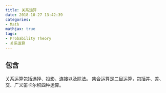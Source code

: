 ```yaml
---
title: 关系运算
date: 2018-10-27 13:42:39
categories:
- Math
mathjax: true
tags:
- Probability Theory
- 关系运算
---
```

## 包含

关系运算包括选择、投影、连接以及除法。
集合运算是二目运算，包括并、差、交、广义笛卡尔积四种运算。
